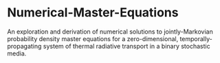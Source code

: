 # Numerical-Master-Equations

An exploration and derivation of numerical solutions to jointly-Markovian probability density master equations for a zero-dimensional, temporally-propagating system of thermal radiative transport in a binary stochastic media.
